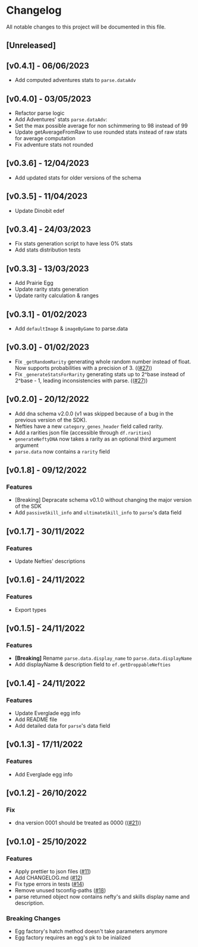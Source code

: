 # Changelog

All notable changes to this project will be documented in this file.

## [Unreleased]

## [v0.4.1] - 06/06/2023

- Add computed adventures stats to `parse.dataAdv`

## [v0.4.0] - 03/05/2023

- Refactor parse logic
- Add Adventures' stats `parse.dataAdv`:
- Set the max possible average for non schimmering to 98 instead of 99
- Update getAverageFromRaw to use rounded stats instead of raw stats for average computation
- Fix adventure stats not rounded

## [v0.3.6] - 12/04/2023

- Add updated stats for older versions of the schema

## [v0.3.5] - 11/04/2023

- Update Dinobit edef

## [v0.3.4] - 24/03/2023

- Fix stats generation script to have less 0% stats
- Add stats distribution tests

## [v0.3.3] - 13/03/2023

- Add Prairie Egg
- Update rarity stats generation
- Update rarity calculation & ranges

## [v0.3.1] - 01/02/2023

- Add `defaultImage` & `imageByGame` to parse.data

## [v0.3.0] - 01/02/2023

- Fix `_getRandomRarity` generating whole random number instead of float. Now supports probabilities with a precision of 3. (([#27](https://github.com/Aurory-Game/dna/issues/27)))
- Fix `_generateStatsForRarity` generating stats up to 2^base instead of 2^base - 1, leading inconsistencies with parse. (([#27](https://github.com/Aurory-Game/dna/issues/27)))

## [v0.2.0] - 20/12/2022

- Add dna schema v2.0.0 (v1 was skipped because of a bug in the previous version of the SDK).
- Nefties have a new `category_genes_header` field called rarity.
- Add a rarities json file (accessible through `df.rarities`)
- `generateNeftyDNA` now takes a rarity as an optional third argument argument
- `parse.data` now contains a `rarity` field

## [v0.1.8] - 09/12/2022

### Features

- [Breaking] Depracate schema v0.1.0 without changing the major version of the SDK
- Add `passiveSkill_info` and `ultimateSkill_info` to `parse`'s data field

## [v0.1.7] - 30/11/2022

### Features

- Update Nefties' descriptions

## [v0.1.6] - 24/11/2022

### Features

- Export types

## [v0.1.5] - 24/11/2022

### Features

- **[Breaking]** Rename `parse.data.display_name` to `parse.data.displayName`
- Add displayName & description field to `ef.getDroppableNefties`

## [v0.1.4] - 24/11/2022

### Features

- Update Everglade egg info
- Add README file
- Add detailed data for `parse`'s data field

## [v0.1.3] - 17/11/2022

### Features

- Add Everglade egg info

## [v0.1.2] - 26/10/2022

### Fix

- dna version 0001 should be treated as 0000 (([#21](https://github.com/Aurory-Game/dna/issues/21)))

## [v0.1.0] - 25/10/2022

### Features

- Apply prettier to json files ([#11](https://github.com/Aurory-Game/dna/issues/11))
- Add CHANGELOG.md ([#12](https://github.com/Aurory-Game/dna/issues/12))
- Fix type errors in tests ([#14](https://github.com/Aurory-Game/dna/issues/14))
- Remove unused tsconfig-paths ([#18](https://github.com/Aurory-Game/dna/issues/18))
- parse returned object now contains nefty's and skills display name and description.

### Breaking Changes

- Egg factory's hatch method doesn't take parameters anymore
- Egg factory requires an egg's pk to be inialized
